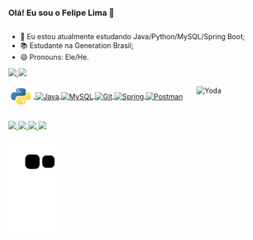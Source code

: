 ### Olá! Eu sou o Felipe Lima 👋
  ##
- 🌱 Eu estou atualmente estudando Java/Python/MySQL/Spring Boot;
- 📚 Estudante na Generation Brasil;
- 😄 Pronouns: Ele/He.

<div>
  <a href="https://github.com/Felipepereiralima">
  <img height="140em" src="https://github-readme-stats.vercel.app/api?username=Felipepereiralima&show_icons=true&theme=nord&include_all_commits=true&count_private=true"/>
  <img height="140em" src="https://github-readme-stats.vercel.app/api/top-langs/?username=Felipepereiralima&layout=compact&langs_count=7&theme=nord"/>
</div>
<div style="display: inline_block"><br>
  <img align="center" alt="Python" height="40" width="50" src="https://raw.githubusercontent.com/devicons/devicon/master/icons/python/python-original.svg">
  <img align="center" alt="Java" height="40" width="50" src="https://cdn.jsdelivr.net/gh/devicons/devicon/icons/java/java-original.svg">
  <img align="center" alt="MySQL" height="40" width="50" src="https://cdn.jsdelivr.net/gh/devicons/devicon/icons/mysql/mysql-original-wordmark.svg" />
  <img align="center" alt="Git" height="40" width="50" src="https://cdn.jsdelivr.net/gh/devicons/devicon/icons/git/git-original.svg" />
  <img align="center" alt="Spring" height="40" width="50" src="https://cdn.jsdelivr.net/gh/devicons/devicon/icons/spring/spring-original-wordmark.svg" />
  <img align="center" alt="Postman" height="40" width="50" src="https://camo.githubusercontent.com/93b32389bf746009ca2370de7fe06c3b5146f4c99d99df65994f9ced0ba41685/68747470733a2f2f7777772e766563746f726c6f676f2e7a6f6e652f6c6f676f732f676574706f73746d616e2f676574706f73746d616e2d69636f6e2e737667" />
  <img align="right" alt="Yoda" height="128" width="128" src="https://c.tenor.com/udYl1CJgloUAAAAd/yoda-star-wars.gif">
</div>
  
  ##
  
<div> 
  <a href = "mailto:felipeplima@live.com"><img src="https://img.shields.io/badge/Microsoft_Outlook-0078D4?style=for-the-badge&logo=microsoft-outlook&logoColor=white" target="_blank">
  </a>
  <a href="https://www.linkedin.com/in/felipe-pereira-lima/" target="_blank"><img src="https://img.shields.io/badge/-LinkedIn-%230077B5?style=for-the-badge&logo=linkedin&logoColor=white" target="_blank">
  </a>
  <a href="https://www.youtube.com/channel/UCeX9vMvkUbUKYu17xbjFCtg" target="_blank"><img src="https://img.shields.io/badge/YouTube-FF0000?style=for-the-badge&logo=youtube&logoColor=white" target="_blank">
  </a>
 	<a href="https://www.twitch.tv/reverend91" target="_blank"><img src="https://img.shields.io/badge/Twitch-9146FF?style=for-the-badge&logo=twitch&logoColor=white" target="_blank">
  </a> 
 
  ![Snake animation](https://github.com/Felipepereiralima/Felipepereiralima/blob/output/github-contribution-grid-snake.svg)
 
</div>
